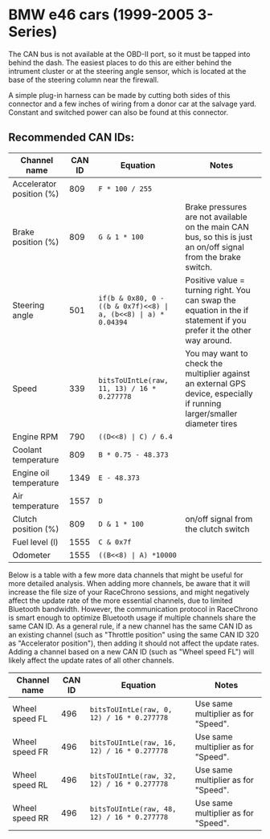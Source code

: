 # BMW e46 cars (1999-2005 3-Series)

The CAN bus is not available at the OBD-II port, so it must be tapped into behind the dash.
The easiest places to do this are either behind the intrument cluster or at the steering angle sensor, 
which is located at the base of the steering column near the firewall.

A simple plug-in harness can be made by cutting both sides of this connector and a few inches of wiring 
from a donor car at the salvage yard.  Constant and switched power can also be found at this connector.

## Recommended CAN IDs:

Channel name | CAN ID | Equation | Notes
------------ | --- | -------- | -----
Accelerator position (%) | 809 | `F * 100 / 255` |
Brake position (%) | 809 | `G & 1 * 100` | Brake pressures are not available on the main CAN bus, so this is just an on/off signal from the brake switch.
Steering angle | 501 | `if(b & 0x80, 0 - ((b & 0x7f)<<8) \| a, (b<<8) \| a) * 0.04394` | Positive value = turning right. You can swap the equation in the if statement if you prefer it the other way around.
Speed | 339 | `bitsToUIntLe(raw, 11, 13) / 16 * 0.277778` | You may want to check the multiplier against an external GPS device, especially if running larger/smaller diameter tires
Engine RPM | 790 | `((D<<8) \| C) / 6.4` |
Coolant temperature | 809 | `B * 0.75 - 48.373` |
Engine oil temperature | 1349 | `E - 48.373` |
Air temperature | 1557 | `D` |
Clutch position (%) | 809 | `D & 1 * 100` | on/off signal from the clutch switch
Fuel level (l) | 1555 | `C & 0x7f` |
Odometer | 1555 | `((B<<8) \| A) *10000` |

Below is a table with a few more data channels that might be useful for more
detailed analysis. When adding more channels, be aware that it will increase
the file size of your RaceChrono sessions, and might negatively affect the
update rate of the more essential channels, due to limited Bluetooth bandwidth.
However, the communication protocol in RaceChrono is smart enough to optimize
Bluetooth usage if multiple channels share the same CAN ID. As a general rule,
if a new channel has the same CAN ID as an existing channel (such as "Throttle
position" using the same CAN ID 320 as "Accelerator position"), then adding it
should not affect the update rates. Adding a channel based on a new CAN ID (such
as "Wheel speed FL") will likely affect the update rates of all other channels.

Channel name | CAN ID | Equation | Notes
------------ | --- | -------- | -----
Wheel speed FL | 496 | `bitsToUIntLe(raw, 0, 12) / 16 * 0.277778` | Use same multiplier as for "Speed".
Wheel speed FR | 496 | `bitsToUIntLe(raw, 16, 12) / 16 * 0.277778` | Use same multiplier as for "Speed".
Wheel speed RL | 496 | `bitsToUIntLe(raw, 32, 12) / 16 * 0.277778` | Use same multiplier as for "Speed".
Wheel speed RR | 496 | `bitsToUIntLe(raw, 48, 12) / 16 * 0.277778` | Use same multiplier as for "Speed".
